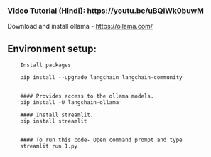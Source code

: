 ### Video Tutorial (Hindi):  https://youtu.be/uBQiWk0buwM

Download and install  ollama  - https://ollama.com/

## Environment setup:

		Install packages

		pip install --upgrade langchain langchain-community 


		#### Provides access to the ollama models.
		pip install -U langchain-ollama
		
		#### Install streamlit.
		pip install streamlit


		#### To run this code- Open command prompt and type
		streamlit run 1.py

 




